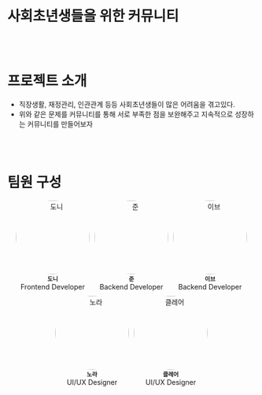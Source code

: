 # 사회초년생들을 위한 커뮤니티

<br />
<br />

# 프로젝트 소개

- 직장생활, 재정관리, 인관관계 등등 사회초년생들이 많은 어려움을 겪고있다.
- 위와 같은 문제를 커뮤니티를 통해 서로 부족한 점을 보완해주고 지속적으로 성장하는 커뮤니티를 만들어보자

<br />
<br />

<!DOCTYPE html>
<html lang="ko">
<head>
    <meta charset="UTF-8">
    <meta name="viewport" content="width=device-width, initial-scale=1.0">
    <title>팀원 구성</title>
    <style>
        .team {
            display: flex;
            gap: 10px;
            justify-content: center;
            flex-wrap: wrap;
        }
        .team-member {
            text-align: center;
        }
        .team-member img {
            width: 150px;
            height: 150px;
            border-radius: 50%;
        }
    </style>
</head>
<body>
    <h1>팀원 구성</h1>
    <div class="team">
        <div class="team-member">
            <img src="https://github.com/user-attachments/assets/09611484-c985-42cf-a9d5-f1018824d9f2" alt="도니">
            <br />
            <sub><b>도니</b></sub><br />
            <span>Frontend Developer</span>
        </div>
        <div class="team-member">
            <img src="https://github.com/user-attachments/assets/6e521cc2-58d7-47d9-9740-3e1e654f17f2" alt="준">
            <br />
            <sub><b>준</b></sub><br />
            <span>Backend Developer</span>
        </div>
        <div class="team-member">
            <img src="https://github.com/user-attachments/assets/304960b4-c38d-4c24-a9d5-c6ec61891d33" alt="이브">
            <br />
            <sub><b>이브</b></sub><br />
            <span>Backend Developer</span>
        </div>
        <div class="team-member">
            <img src="https://github.com/user-attachments/assets/a7e9c4be-7af8-44bf-9e51-25448b4a9b26" alt="노라">
            <br />
            <sub><b>노라</b></sub><br />
            <span>UI/UX Designer</span>
        </div>
        <div class="team-member">
            <img src="https://github.com/user-attachments/assets/d4b7fdf2-7904-42e7-bd1c-68ac27307f1f" alt="클레어">
            <br />
            <sub><b>클레어</b></sub><br />
            <span>UI/UX Designer</span>
        </div>
    </div>
</body>
</html>

